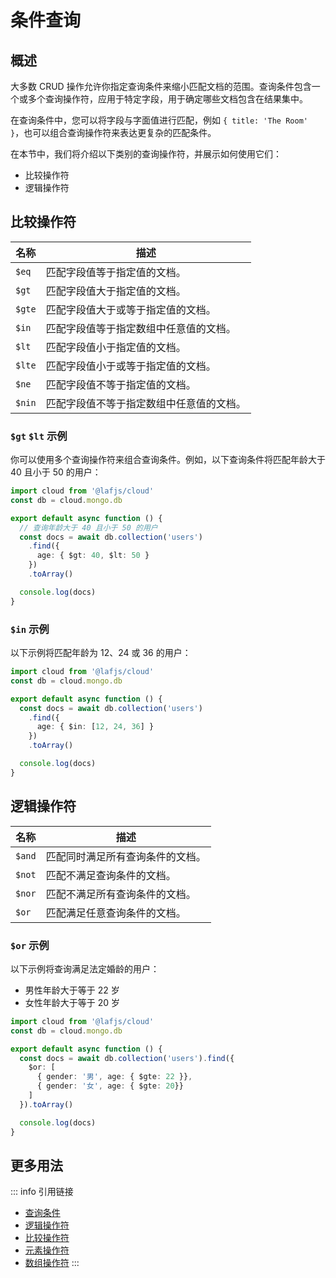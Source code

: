 
# 条件查询

## 概述

大多数 CRUD 操作允许你指定查询条件来缩小匹配文档的范围。查询条件包含一个或多个查询操作符，应用于特定字段，用于确定哪些文档包含在结果集中。

在查询条件中，您可以将字段与字面值进行匹配，例如 `{ title: 'The Room' }`，也可以组合查询操作符来表达更复杂的匹配条件。

在本节中，我们将介绍以下类别的查询操作符，并展示如何使用它们：

- 比较操作符
- 逻辑操作符


## 比较操作符

| 名称 | 描述 |
| --- | --- |
| `$eq` | 匹配字段值等于指定值的文档。 |
| `$gt` | 匹配字段值大于指定值的文档。 |
| `$gte` | 匹配字段值大于或等于指定值的文档。 |
| `$in` | 匹配字段值等于指定数组中任意值的文档。 |
| `$lt` | 匹配字段值小于指定值的文档。 |
| `$lte` | 匹配字段值小于或等于指定值的文档。 |
| `$ne` | 匹配字段值不等于指定值的文档。 |
| `$nin` | 匹配字段值不等于指定数组中任意值的文档。 |


### `$gt` `$lt` 示例

你可以使用多个查询操作符来组合查询条件。例如，以下查询条件将匹配年龄大于 40 且小于 50 的用户：

```typescript
import cloud from '@lafjs/cloud'
const db = cloud.mongo.db

export default async function () {
  // 查询年龄大于 40 且小于 50 的用户
  const docs = await db.collection('users')
    .find({ 
      age: { $gt: 40, $lt: 50 }
    })
    .toArray()

  console.log(docs)
}
```


### `$in` 示例

以下示例将匹配年龄为 12、24 或 36 的用户：

```typescript
import cloud from '@lafjs/cloud'
const db = cloud.mongo.db

export default async function () {
  const docs = await db.collection('users')
    .find({ 
      age: { $in: [12, 24, 36] }
    })
    .toArray()

  console.log(docs)
}
```

## 逻辑操作符

| 名称 | 描述 |
| --- | --- |
| `$and` | 匹配同时满足所有查询条件的文档。 |
| `$not` | 匹配不满足查询条件的文档。 |
| `$nor` | 匹配不满足所有查询条件的文档。 |
| `$or` | 匹配满足任意查询条件的文档。 |

### `$or` 示例

以下示例将查询满足法定婚龄的用户：
- 男性年龄大于等于 22 岁
- 女性年龄大于等于 20 岁


```typescript
import cloud from '@lafjs/cloud'
const db = cloud.mongo.db

export default async function () {
  const docs = await db.collection('users').find({
    $or: [
      { gender: '男', age: { $gte: 22 }},
      { gender: '女', age: { $gte: 20}}
    ]
  }).toArray()

  console.log(docs)
}
```

## 更多用法

::: info 引用链接
- [查询条件](https://www.mongodb.com/docs/drivers/node/v5.0/fundamentals/crud/query-document/)
- [逻辑操作符](https://www.mongodb.com/docs/manual/reference/operator/query-logical/)
- [比较操作符](https://www.mongodb.com/docs/manual/reference/operator/query-comparison/)
- [元素操作符](https://www.mongodb.com/docs/manual/reference/operator/query-element/)
- [数组操作符](https://www.mongodb.com/docs/manual/reference/operator/query-array/)
:::